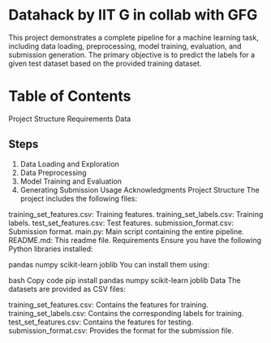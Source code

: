# Datahack by IIT G in collab with GFG
This project demonstrates a complete pipeline for a machine learning task, including data loading, preprocessing, model training, evaluation, and submission generation. The primary objective is to predict the labels for a given test dataset based on the provided training dataset.

# Table of Contents
Project Structure
Requirements
Data
## Steps
1. Data Loading and Exploration
2. Data Preprocessing
3. Model Training and Evaluation
4. Generating Submission
Usage
Acknowledgments
Project Structure
The project includes the following files:

training_set_features.csv: Training features.
training_set_labels.csv: Training labels.
test_set_features.csv: Test features.
submission_format.csv: Submission format.
main.py: Main script containing the entire pipeline.
README.md: This readme file.
Requirements
Ensure you have the following Python libraries installed:

pandas
numpy
scikit-learn
joblib
You can install them using:

bash
Copy code
pip install pandas numpy scikit-learn joblib
Data
The datasets are provided as CSV files:

training_set_features.csv: Contains the features for training.
training_set_labels.csv: Contains the corresponding labels for training.
test_set_features.csv: Contains the features for testing.
submission_format.csv: Provides the format for the submission file.
